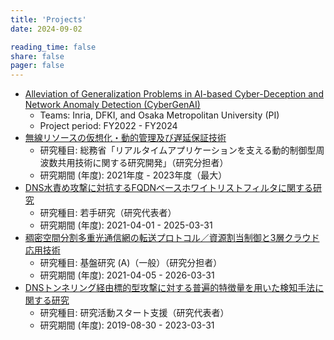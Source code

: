 ```yaml
---
title: 'Projects'
date: 2024-09-02

reading_time: false
share: false
pager: false
---
```

- [Alleviation of Generalization Problems in AI-based Cyber-Deception and Network Anomaly Detection (CyberGenAI)](https://team.inria.fr/resist/cybergenai-associate-team/)
  - Teams: Inria, DFKI, and Osaka Metropolitan University (PI)
  - Project period: FY2022 - FY2024
- [無線リソースの仮想化・動的管理及び遅延保証技術](https://www.soumu.go.jp/main_content/000755166.pdf)
  - 研究種目: 総務省「リアルタイムアプリケーションを支える動的制御型周波数共用技術に関する研究開発」（研究分担者）
  - 研究期間 (年度): 2021年度 - 2023年度（最大）
- [DNS水責め攻撃に対抗するFQDNベースホワイトリストフィルタに関する研究](https://kaken.nii.ac.jp/ja/grant/KAKENHI-PROJECT-21K17741/)
  - 研究種目: 若手研究（研究代表者）
  - 研究期間 (年度): 2021-04-01 - 2025-03-31
- [稠密空間分割多重光通信網の転送プロトコル／資源割当制御と3層クラウド応用技術](https://kaken.nii.ac.jp/ja/grant/KAKENHI-PROJECT-21H04878/)
  - 研究種目: 基盤研究 (A)（一般）（研究分担者）
  - 研究期間 (年度): 2021-04-05 - 2026-03-31
- [DNSトンネリング経由標的型攻撃に対する普遍的特徴量を用いた検知手法に関する研究](https://kaken.nii.ac.jp/ja/grant/KAKENHI-PROJECT-19K24351/)
  - 研究種目: 研究活動スタート支援（研究代表者）
  - 研究期間 (年度): 2019-08-30 - 2023-03-31